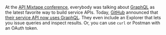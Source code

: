 At the [API Mixtape conference](http://apimixtape.com/), everybody was talking
about [GraphQL](http://graphql.org/) as the latest favorite way to build
service APIs.  Today, [GitHub](https://github.com/) announced that
[their service API now uses GraphQL](https://developer.github.com/v4/).  They
even include an Explorer that lets you issue queries and inspect results.  Or,
you can use `curl` or Postman with an OAuth token.
